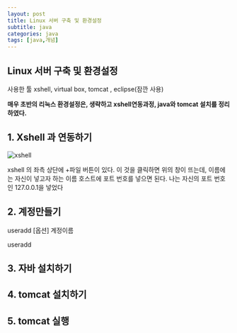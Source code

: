 ```yaml
---
layout: post
title: Linux 서버 구축 및 환경설정
subtitle: java
categories: java
tags: [java,개념]
---
```



## Linux 서버 구축 및 환경설정

사용한 툴
xshell, virtual box, tomcat , eclipse(잠깐 사용)

**매우 초반의 리눅스 환경설정은, 생략하고 xshell연동과정, java와 tomcat 설치를 정리하였다.**

## 1. Xshell 과 연동하기

![xshell](https://user-images.githubusercontent.com/83413364/134882601-bad80995-a068-4c8c-b006-63addf48b285.png)

xshell 의 좌측 상단에 +파일 버튼이 있다. 이 것을 클릭하면 
위의 창이 뜨는데, 이름에는 자신이 넣고자 하는 이름
호스트에 포트 번호를 넣으면 된다. 나는 자신의 포트 번호인 127.0.0.1을 넣었다


## 2. 계정만들기

useradd [옵션] 계정이름

useradd 


## 3. 자바 설치하기

## 4. tomcat 설치하기

## 5. tomcat 실행



